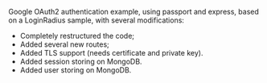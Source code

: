 Google OAuth2 authentication example, using passport and express, based on a LoginRadius sample, with several modifications:
- Completely restructured the code;
- Added several new routes;
- Added TLS support (needs certificate and private key).
- Added session storing on MongoDB.
- Added user storing on MongoDB.